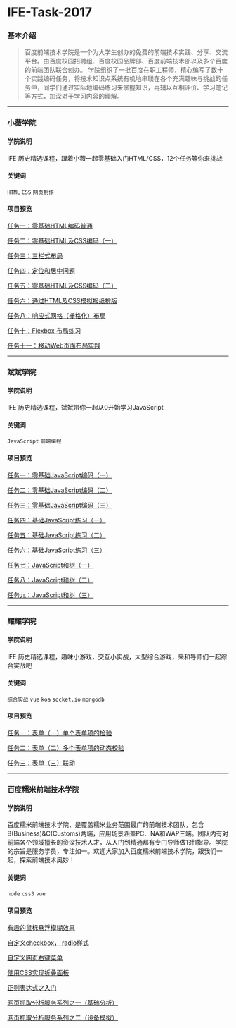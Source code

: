 # IFE-Task-2017
### 基本介绍
> 百度前端技术学院是一个为大学生创办的免费的前端技术实践、分享、交流平台。由百度校园招聘组、百度校园品牌部、百度前端技术部以及多个百度的前端团队联合创办。
学院组织了一批百度在职工程师，精心编写了数十个实践编码任务，将技术知识点系统有机地串联在各个充满趣味与挑战的任务中，同学们通过实际地编码练习来掌握知识，再辅以互相评价、学习笔记等方式，加深对于学习内容的理解。


---
### 小薇学院
 
#### 学院说明

IFE 历史精选课程，跟着小薇一起零基础入门HTML/CSS，12个任务等你来挑战

#### 关键词

`HTML` `CSS` `网页制作`

#### 项目预览

[任务一：零基础HTML编码普通
](http://chunge2016.online/IFE-Task-2017/HTML-CSS/task-01/task-01.html#)

[任务二：零基础HTML及CSS编码（一）](http://chunge2016.online/IFE-Task-2017/HTML-CSS/task-02/task-02.html#)

[任务三：三栏式布局](http://chunge2016.online/IFE-Task-2017/HTML-CSS/task-03/)

[任务四：定位和居中问题](http://chunge2016.online/IFE-Task-2017/HTML-CSS/task-04/)

[任务五：零基础HTML及CSS编码（二）](http://chunge2016.online/IFE-Task-2017/HTML-CSS/task-05/)

[任务六：通过HTML及CSS模拟报纸排版](http://chunge2016.online/IFE-Task-2017/HTML-CSS/task-06/)

[任务八：响应式网格（栅格化）布局](http://chunge2016.online/IFE-Task-2017/HTML-CSS/task-08/)

[任务十：Flexbox 布局练习](http://chunge2016.online/IFE-Task-2017/HTML-CSS/task-10/)

[任务十一：移动Web页面布局实践](http://chunge2016.online/IFE-Task-2017/HTML-CSS/task-11/)

---

### 斌斌学院

#### 学院说明
IFE 历史精选课程，斌斌带你一起从0开始学习JavaScript

#### 关键词

`JavaScript`  `前端编程`

#### 项目预览

[任务一：零基础JavaScript编码（一）](http://chunge2016.online/IFE-Task-2017/JavaScript/task-01/task-01.html)

[任务二：零基础JavaScript编码（二）](http://chunge2016.online/IFE-Task-2017/JavaScript/task-02/task-02.html)

[任务三：零基础JavaScript编码（三）](http://chunge2016.online/IFE-Task-2017/JavaScript/task-03/task-03.html)

[任务四：基础JavaScript练习（一）](http://chunge2016.online/IFE-Task-2017/JavaScript/task-04/)

[任务五：基础JavaScript练习（二）](http://chunge2016.online/IFE-Task-2017/JavaScript/task-05/)

[任务六：基础JavaScript练习（三）](http://chunge2016.online/IFE-Task-2017/JavaScript/task-06/)

[任务七：JavaScript和树（一）](http://chunge2016.online/IFE-Task-2017/JavaScript/task-07/)

[任务八：JavaScript和树（二）](http://chunge2016.online/IFE-Task-2017/JavaScript/task-08/)

[任务九：JavaScript和树（三）](http://chunge2016.online/IFE-Task-2017/JavaScript/task-09/)

---
### 耀耀学院
#### 学院说明
IFE 历史精选课程，趣味小游戏，交互小实战，大型综合游戏，来和导师们一起综合实战吧

#### 关键词

`综合实战` `vue` `koa` `socket.io` `mongodb`

#### 项目预览

[任务一：表单（一）单个表单项的检验](http://chunge2016.online/IFE-Task-2017/yaoyao/task-01/)

[任务二：表单（二）多个表单项的动态校验](http://chunge2016.online/IFE-Task-2017/yaoyao/task-02/)

[任务三：表单（三）联动](http://chunge2016.online/IFE-Task-2017/yaoyao/task-03/)

---

### 百度糯米前端技术学院
#### 学院说明
百度糯米前端技术学院，是覆盖糯米业务范围最广的前端技术团队，包含B(Business)&C(Customs)两端，应用场景涵盖PC、NA和WAP三端。团队内有对前端各个领域擅长的资深技术人才，从入门到精通都有专门导师做1对1指导。学院的宗旨是服务学员，专注如一。欢迎大家加入百度糯米前端技术学院，跟我们一起，探索前端技术奥妙！

#### 关键词

`node` `css3` `vue`

#### 项目预览

[有趣的鼠标悬浮模糊效果](http://chunge2016.online/IFE-Task-2017/stickyRice/suspend/)

[自定义checkbox， radio样式](http://chunge2016.online/IFE-Task-2017/stickyRice/check&radio/)

[自定义网页右键菜单](http://chunge2016.online/IFE-Task-2017/stickyRice/rightMenu/)

[使用CSS实现折叠面板](http://chunge2016.online/IFE-Task-2017/stickyRice/Accordion/)

[正则表达式之入门](http://chunge2016.online/IFE-Task-2017/stickyRice/RegExp/)

[网页抓取分析服务系列之一（基础分析）](https://github.com/chunge16/IFE-Task-2017/blob/master/stickyRice/node-base/test.js)

[网页抓取分析服务系列之二（设备模拟）](https://github.com/chunge16/IFE-Task-2017/tree/master/stickyRice/node-Device)
